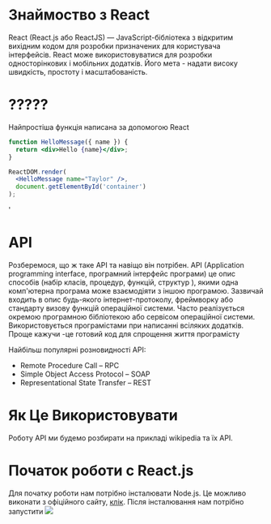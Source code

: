 
# Знаймоство з React #
React (React.js або ReactJS) — JavaScript-бібліотека з відкритим вихідним кодом для розробки призначених для користувача інтерфейсів. React може використовуватися для розробки односторінкових і мобільних додатків. Його мета - надати високу швидкість, простоту і масштабованість.


# ????? #
Найпростіша функція написана за допомогою React

```jsx
function HelloMessage({ name }) {
  return <div>Hello {name}</div>;
}

ReactDOM.render(
  <HelloMessage name="Taylor" />,
  document.getElementById('container')
);
```
'

# API #
Розберемося, що ж таке API та навіщо він потрібен. API (Application programming interface, програмний інтерфейс програми) це опис способів (набір класів, процедур, функцій, структур ), якими одна комп'ютерна програма може взаємодіяти з іншою програмою. Зазвичай входить в опис будь-якого інтернет-протоколу, фреймворку або стандарту визову функцій операційної системи. Часто реалізується окремою програмною бібліотекою або сервісом операційної системи. Використовується програмістами при написанні всіляких додатків. 
Проще кажучи -це готовий код для спрощення життя програмісту

Найбільш популярні розновидності API:
* Remote Procedure Call – RPC
* Simple Object Access Protocol – SOAP
* Representational State Transfer – REST



# Як Це Використовувати #
Роботу API ми будемо розбирати на прикладі wikipedia та їх API.

# Початок роботи с React.js #
Для початку роботи нам потрібно інсталювати Node.js. Це можливо виконати з офіційного сайту, [клік](https://nodejs.org/uk/). Після інсталювання нам потрібно запустити
![](https://postimg.cc/YvFVT89q)





